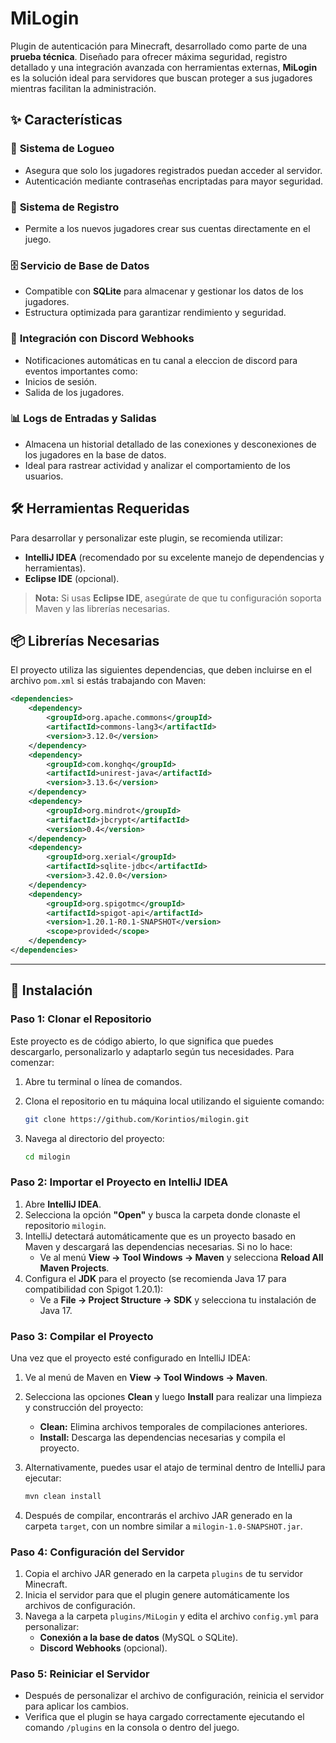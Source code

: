 # MiLogin  
Plugin de autenticación para Minecraft, desarrollado como parte de una **prueba técnica**. Diseñado para ofrecer máxima seguridad, registro detallado y una integración avanzada con herramientas externas, **MiLogin** es la solución ideal para servidores que buscan proteger a sus jugadores mientras facilitan la administración.

## ✨ Características  

### 🔐 **Sistema de Logueo**  
- Asegura que solo los jugadores registrados puedan acceder al servidor.  
- Autenticación mediante contraseñas encriptadas para mayor seguridad.  

### 📝 **Sistema de Registro**  
- Permite a los nuevos jugadores crear sus cuentas directamente en el juego.  

### 🗄️ **Servicio de Base de Datos**  
- Compatible con **SQLite** para almacenar y gestionar los datos de los jugadores.  
- Estructura optimizada para garantizar rendimiento y seguridad.  

### 🔔 **Integración con Discord Webhooks**  
- Notificaciones automáticas en tu canal a eleccion de discord para eventos importantes como:  
- Inicios de sesión.
- Salida de los jugadores.

### 📊 **Logs de Entradas y Salidas**  
- Almacena un historial detallado de las conexiones y desconexiones de los jugadores en la base de datos.  
- Ideal para rastrear actividad y analizar el comportamiento de los usuarios.  

## 🛠️ Herramientas Requeridas  

Para desarrollar y personalizar este plugin, se recomienda utilizar:  
- **IntelliJ IDEA** (recomendado por su excelente manejo de dependencias y herramientas).  
- **Eclipse IDE** (opcional).  

> **Nota:** Si usas **Eclipse IDE**, asegúrate de que tu configuración soporta Maven y las librerías necesarias.  

## 📦 Librerías Necesarias  

El proyecto utiliza las siguientes dependencias, que deben incluirse en el archivo `pom.xml` si estás trabajando con Maven:  

```xml
<dependencies>
    <dependency>
        <groupId>org.apache.commons</groupId>
        <artifactId>commons-lang3</artifactId>
        <version>3.12.0</version>
    </dependency>
    <dependency>
        <groupId>com.konghq</groupId>
        <artifactId>unirest-java</artifactId>
        <version>3.13.6</version>
    </dependency>
    <dependency>
        <groupId>org.mindrot</groupId>
        <artifactId>jbcrypt</artifactId>
        <version>0.4</version>
    </dependency>
    <dependency>
        <groupId>org.xerial</groupId>
        <artifactId>sqlite-jdbc</artifactId>
        <version>3.42.0.0</version>
    </dependency>
    <dependency>
        <groupId>org.spigotmc</groupId>
        <artifactId>spigot-api</artifactId>
        <version>1.20.1-R0.1-SNAPSHOT</version>
        <scope>provided</scope>
    </dependency>
</dependencies>
```

---

## 🚀 Instalación  

### Paso 1: Clonar el Repositorio  
Este proyecto es de código abierto, lo que significa que puedes descargarlo, personalizarlo y adaptarlo según tus necesidades. Para comenzar:  

1. Abre tu terminal o línea de comandos.  
2. Clona el repositorio en tu máquina local utilizando el siguiente comando:  

   ```bash
   git clone https://github.com/Korintios/milogin.git
   ```  

3. Navega al directorio del proyecto:  

   ```bash
   cd milogin
   ```  

### Paso 2: Importar el Proyecto en IntelliJ IDEA  
1. Abre **IntelliJ IDEA**.  
2. Selecciona la opción **"Open"** y busca la carpeta donde clonaste el repositorio `milogin`.  
3. IntelliJ detectará automáticamente que es un proyecto basado en Maven y descargará las dependencias necesarias. Si no lo hace:  
   - Ve al menú **View → Tool Windows → Maven** y selecciona **Reload All Maven Projects**.  
4. Configura el **JDK** para el proyecto (se recomienda Java 17 para compatibilidad con Spigot 1.20.1):  
   - Ve a **File → Project Structure → SDK** y selecciona tu instalación de Java 17.  

### Paso 3: Compilar el Proyecto  
Una vez que el proyecto esté configurado en IntelliJ IDEA:  

1. Ve al menú de Maven en **View → Tool Windows → Maven**.  
2. Selecciona las opciones **Clean** y luego **Install** para realizar una limpieza y construcción del proyecto:  
   - **Clean:** Elimina archivos temporales de compilaciones anteriores.  
   - **Install:** Descarga las dependencias necesarias y compila el proyecto.  
3. Alternativamente, puedes usar el atajo de terminal dentro de IntelliJ para ejecutar:  

   ```bash
   mvn clean install
   ```  

4. Después de compilar, encontrarás el archivo JAR generado en la carpeta `target`, con un nombre similar a `milogin-1.0-SNAPSHOT.jar`.  

### Paso 4: Configuración del Servidor  
1. Copia el archivo JAR generado en la carpeta `plugins` de tu servidor Minecraft.  
2. Inicia el servidor para que el plugin genere automáticamente los archivos de configuración.  
3. Navega a la carpeta `plugins/MiLogin` y edita el archivo `config.yml` para personalizar:  
   - **Conexión a la base de datos** (MySQL o SQLite).  
   - **Discord Webhooks** (opcional).  

### Paso 5: Reiniciar el Servidor  
- Después de personalizar el archivo de configuración, reinicia el servidor para aplicar los cambios.  
- Verifica que el plugin se haya cargado correctamente ejecutando el comando `/plugins` en la consola o dentro del juego.  

